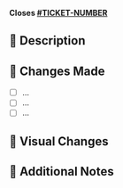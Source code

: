 **Closes [#TICKET-NUMBER](https://github.com/gnosispay/ui/issues/TICKET-NUMBER)**

## 📝 Description

<!-- Describe what you did, unless obvious from the title. Include context about why this change was needed. -->

## 🎯 Changes Made

<!-- List the main changes you made -->

- [ ] ...
- [ ] ...
- [ ] ...

## 📸 Visual Changes

<!-- If this PR includes UI changes, please add screenshots or demo videos here -->
<!-- Make sure to test your PR with dark and light theme, and on mobile view --> 

## 📝 Additional Notes

<!-- Any additional information that reviewers should know -->
